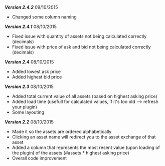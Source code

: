 *****Version 2.4.2***** 09/10/2015

* Changed some column naming

*****Version 2.4.1***** 08/10/2015

* Fixed issue with quantity of assets not being calculated correctly (decimals)
* Fixed issue with price of ask and bid not being calculated correctly (decimals)

*****Version 2.4***** 08/10/2015

* Added lowest ask price
* Added highest bid price

*****Version 2.3***** 08/10/2015

* Added total current value of all assets (based on highest asking price)
* Added load time (usefull for calculated values, if it's too old --> refresh your plugin)
* Some layouting

*****Version 2.2***** 08/10/2015

* Made it so the assets are ordered alphabetically
* Clicking an asset name will redirect you to the asset exchange of that asset
* Added a column that represents the most resent value (upon loading of the plugin) of the assets (#assets * highest asking price)
* Overall code improvement

